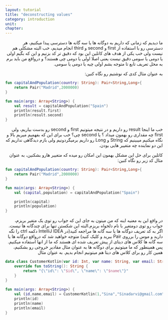 ```yaml
---
layout: tutorial
title: "deconstructing values"
category: introduction
unit: 
chapter: 
---
```



<div dir="rtl" markdown="1">



ما دیدیم که زمانی که داریم به دوگانه ها یا سه گانه ها دسترسی پیدا میکنیم، هر دسترسی رو با استفاده از first و second و third انجام میدیم، خب البته مشکلی هم نیست ولی خب یکی از هدف های کاتلین این بود که دقیق تر کد بزنیم و این که بگیم اولی یا دومی یا سومی دقیق نیست یعنی اصلا اولی یا دومی چی هستند؟ و درواقع من باید برم به محل تعریف تابع تا متوجه بشم اولی چیه یا دومی یا سومی.

به عنوان مثال کدی که نوشتیم رو نگاه کنین:

</div>

```kotlin
fun capitalAndPopulation(country: String): Pair<String,Long>{
    return Pair("Madrid",2000000)
}

fun main(args: Array<String>) {
    val result = capitalAndPopulation("Spain")
    println(result.first)
    println(result.second)
}
```

<div dir="rtl" markdown="1">

خب ما اینجا result رو داریم و در نتیجه میتونیم first و second رو بدست بیاریم، ولی first چه مقداری رو بهمون میداد ؟ یا second چی؟ خب برای این که بفهمیم میریم بالا و نگاه میکنیم میبینیم که String و Long رو داریم برمیگردونیم ولی بازم دیدگاهی نداریم که این دو نماینده چه متغییر هایی بودن.

کاتلین برای حل این مشکل بهمون این امکان رو میده که متغییر هارو بشکنین، به عنوان مثال کد زیر رو نگاه کنین:

</div>

```kotlin
fun capitalAndPopulation(country: String): Pair<String,Long>{
    return Pair("Madrid",2000000)
}

fun main(args: Array<String>) {
    val (capital,population) = capitalAndPopulation("Spain")

    println(capital)
    println(population)
}
```

<div dir="rtl" markdown="1">

در واقع این به معنیه اینه که من میتون به جای این که جواب رو توی یک متغیر بریزم، جواب رو توی دومتغیر با نام دلخواه بریزم.البته این شکستن تنها برای چندگانه ها نیست. اگر به کد تعریف دوگانه ها یا سه گانه ها مراجعه کنید(در IntelliJ IDEA دکمه ctrl را نگه دارید و موس را برروی Pair ببرید و کلیک کنید) متوجه خواهید شد که درواقع دوگانه ها یا سه گانه ها کلاس های دیتای از پیش تعریف شده ای هستند که ما از انها استفاده میکنیم. پس همینطور که ما میتونیم برای دوگانه ها به عنوان مثال مقادیر خروجی رو بشکنیم، همین کار رو برای کلاس های دیتا هم میتونیم انجام بدیم. به عنوان مثال

</div>

```kotlin
data class CustomerKotlin(var id: Int, var name: String, var email: String){
    override fun toString(): String {
        return "{\"id\": \"$id\", \"name\": \"$name\"}"
    }
}
 
fun main(args: Array<String>) {
    val (id,name,email) = CustomerKotlin(1,"Sina","Sinadarvi@gmail.com")
    println(id)
    println(name)
    println(email)
}
```
